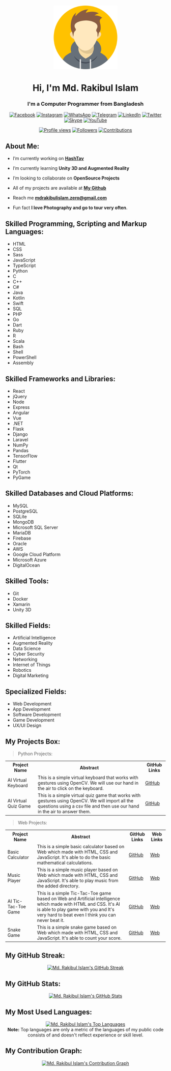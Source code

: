 <p align="center">
<a href="#"><img width="200px" height="auto" title="Author" alt="Author" src="https://github.com/mdrakibulislam-zero/mdrakibulislam-zero/blob/main/Author.png" /></a></p>

<h1 align="center">Hi, I'm Md. Rakibul Islam</h1>
<h3 align="center">I'm a Computer Programmer from Bangladesh</h3>

<p align="center">
<a href = "#"><img title="Facebook" alt="Facebook" src="https://img.icons8.com/fluency/35/4a90e2/facebook.png" /></a>
<a href = "#"><img title="Instagram" alt="Instagram" src="https://img.icons8.com/fluency/35/4a90e2/instagram-new.png" /></a>
<a href = "#"><img title="WhatsApp" alt="WhatsApp" src="https://img.icons8.com/fluency/35/4a90e2/whatsapp.png" /></a>
<a href = "#"><img title="Telegram" alt="Telegram" src="https://img.icons8.com/color/35/000000/telegram-app--v1.png" /></a>
<a href = "https://www.linkedin.com/in/mdrakibulislam-zero/"><img title="LinkedIn" alt="LinkedIn" src="https://img.icons8.com/color/35/4a90e2/linkedin.png" /></a>
<a href = "#"><img title="Twitter" alt="Twitter" src="https://img.icons8.com/ios-filled/35/4a90e2/twitter.png" /></a>
<a href = "#"><img title="Skype" alt="Skype" src="https://img.icons8.com/color/35/4a90e2/skype.png" /></a>
<a href = "#"><img title="YouTube" alt="YouTube" src="https://img.icons8.com/fluency/35/4a90e2/youtube-play.png" /></a>
</p>

<p align="center">
<a href="#">
<img title="Profile views" alt="Profile views" src="https://komarev.com/ghpvc/?username=mdrakibulislam-zero" alt="GitHub Badge"></a>
<a href="#">
<img title="Followers" alt="Followers" src="https://img.shields.io/github/followers/mdrakibulislam-zero?label=Followers&style=social" alt="GitHub Badge"></a>
<a href="#">
<img title="Contributions" alt="Contributions" src="https://custom-icon-badges.herokuapp.com/badge/dynamic/json?label=Contributions&query=totalContributions&url=https://github-readme-streak-stats.herokuapp.com?user=mdrakibulislam-zero%26type=json" alt="GitHub Badge"></a>
</p>


## About Me:

- I’m currently working on **[HashTav](https://www.hashtav.com)**

- I’m currently learning **Unity 3D and Augmented Reality**

- I’m looking to collaborate on **OpenSource Projects**

- All of my projects are available at **[My Github](https://github.com/mdrakibulislam-zero)**

- Reach me **mdrakibulislam.zero@gmail.com**

- Fun fact **I love Photography and go to tour very often**.


## Skilled Programming, Scripting and Markup Languages:

- HTML
- CSS
- Sass
- JavaScript
- TypeScript
- Python
- C
- C++
- C#
- Java
- Kotlin
- Swift
- SQL
- PHP
- Go
- Dart
- Ruby
- R
- Scala
- Bash
- Shell
- PowerShell
- Assembly


## Skilled Frameworks and Libraries:

- React
- jQuery
- Node
- Express
- Angular
- Vue
- .NET
- Flask
- Django
- Laravel
- NumPy
- Pandas
- TensorFlow
- Flutter
- Qt
- PyTorch
- PyGame


## Skilled Databases and Cloud Platforms:

- MySQL
- PostgreSQL
- SQLite
- MongoDB
- Microsoft SQL Server
- MariaDB
- Firebase
- Oracle
- AWS
- Google Cloud Platform
- Microsoft Azure
- DigitalOcean


## Skilled Tools:

- Git
- Docker
- Xamarin
- Unity 3D


## Skilled Fields:

- Artificial Intelligence
- Augmented Reality
- Data Science
- Cyber Security
- Networking
- Internet of Things
- Robotics
- Digital Marketing


## Specialized Fields:

- Web Development
- App Development
- Software Development
- Game Development
- UX/UI Design


## My Projects Box:

>Python Projects:

<table>
  <tr>
    <th>Project Name</th>
    <th>Abstract</th>
    <th>GitHub Links</th>
  </tr>
  <tr>
    <td>AI Virtual Keyboard</td>
    <td>This is a simple virtual keyboard that works with gestures using OpenCV. We will use our hand in the air to click on the keyboard.</td>
    <td><a href="https://github.com/mdrakibulislam-zero/AIVirtualKeyboard">GitHub</a></td>
  </tr>
  <tr>
    <td>AI Virtual Quiz Game</td>
    <td>This is a simple virtual quiz game that works with gestures using OpenCV. We will import all the questions using a csv file and then use our hand in the air to answer them.</td>
    <td><a href="https://github.com/mdrakibulislam-zero/AIVirtualQuizGame">GitHub</a></td>
  </tr>
</table>

>Web Projects:

<table>
  <tr>
    <th>Project Name</th>
    <th>Abstract</th>
    <th>GitHub Links</th>
    <th>Web Links</th>
  </tr>
  <tr>
    <td>Basic Calculator</td>
    <td>This is a simple basic calculator based on Web which made with HTML, CSS and JavaScript. It's able to do the basic mathematical calculations.</td>
    <td><a href="https://github.com/mdrakibulislam-zero/WebBasicCalculator">GitHub</a></td>
    <td><a href="https://mdrakibulislam-zero.github.io/WebBasicCalculator/">Web</a></td>
  </tr>
  <tr>
    <td>Music Player</td>
    <td>This is a simple music player based on Web which made with HTML, CSS and JavaScript. It's able to play music from the added directory.</td>
    <td><a href="https://github.com/mdrakibulislam-zero/WebMusicPlayer">GitHub</a></td>
    <td><a href="https://mdrakibulislam-zero.github.io/WebMusicPlayer/">Web</a></td>
  </tr>
  <tr>
    <td>AI Tic-Tac-Toe Game</td>
    <td>This is a simple Tic-Tac-Toe game based on Web and Artificial intelligence which made with HTML and CSS. It's AI is able to play game with you and It's very hard to beat even I think you can never beat it.</td>
    <td><a href="https://github.com/mdrakibulislam-zero/WebAITicTacToeGame">GitHub</a></td>
    <td><a href="https://mdrakibulislam-zero.github.io/WebAITicTacToeGame/">Web</a></td>
  </tr>
    <tr>
    <td>Snake Game</td>
    <td>This is a simple snake game based on Web which made with HTML, CSS and JavaScript. It's able to count your score.</td>
    <td><a href="https://github.com/mdrakibulislam-zero/WebSnakeGame">GitHub</a></td>
    <td><a href="https://mdrakibulislam-zero.github.io/WebSnakeGame/">Web</a></td>
  </tr> 
</table>


## My GitHub Streak:

<p align="center">
<a href="#">
<img title="GitHub Streak" alt="Md. Rakibul Islam's GitHub Streak" src="https://github-readme-streak-stats.herokuapp.com/?user=mdrakibulislam-zero&theme=nord&hide_border=true&stroke=0000" /></a></p>


## My GitHub Stats:

<p align="center">
<a href="#">
<img title="GitHub Stats" alt="Md. Rakibul Islam's GitHub Stats" src="https://github-readme-stats.vercel.app/api?username=mdrakibulislam-zero&show_icons=true&count_private=true&theme=nord&hide_border=true" /></a></p>


## My Most Used Languages:

<p align="center">
<a href="#">
<img title="Top Languages" alt="Md. Rakibul Islam's Top Languages" src="https://github-readme-stats.vercel.app/api/top-langs/?username=mdrakibulislam-zero&langs_count=10&count_private=true&theme=nord&hide_border=true" /></a>
<br/>
<b>Note:</b> Top languages are only a metric of the languages of my public code consists of and doesn't reflect experience or skill level.</p>


## My Contribution Graph:

<p align="Center">
<a href="#">
<img title="Activity Graph" alt="Md. Rakibul Islam's Contribution Graph" src="https://activity-graph.herokuapp.com/graph?username=mdrakibulislam-zero&theme=nord&hide_border=true" /></a></p>

